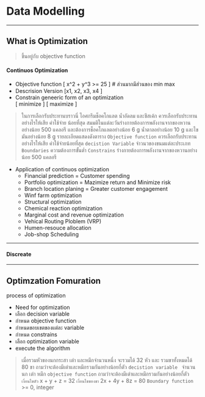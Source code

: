 # Data Modelling 
---
## What is Optimization 
> ขึ้นอยู่กับ objective function 

#### Continuos Optimization 
- Objective function [ x^2 + y^3 >= 25 ]  # ส่วนมากมีส่วนของ min max 
- Descrision Version [x1, x2, x3, x4 ]
- Constrain 
	geneeric form of an optimization  
	[ minimize ]
	[ maximize ]


>ในการเลือกรับประทานบราวนี่ ไอศกรีมช็อคโกแลต น้ำอัดลม และชีสเค้ก ควรเลือกรับประทานอย่างไรให้เสีย ค่าใช้จ่าย 
น้อยที่สุด สมมติในแต่ละวันร่างกายต้องการพลังงานจากของหวานอย่างน้อย 500 แคลอรี และต้องการช็อคโกแลตอย่างน้อย 6 g น้ำตาลอย่างน้อย 10 g และไขมันอย่างน้อย 8 g รายละเอียดแสดงดังตาราง
`Objective function`   ควรเลือกรับประทานอย่างไรให้เสีย ค่าใช้จ่ายน้อยที่สุด
`decistion Variable`   จำวนวของขนมแต่ละประเภท 
`Boundaries`                   ความต้องการขั้นต่ำ
 `Constrains`                  ร่างกายต้องการพลังงานจากของหวานอย่างน้อย 500 แคลอรี

- Application of continuos optimization 
	- Financial prediction  = Customer spending 
	- Portfolio optimization = Mazimize return and Minimize risk 
	- Branch location planing = Greater customer engagement 
	- Winf farm optimization 
	- Structural optimization 
	- Chemical reaction optimization
	- Marginal cost and revenue optimization 
	- Vehical Routing Ploblem (VRP)
	- Humen-resouce allocation 
	- Job-shop Scheduling 
	
	


---


#### Discreate 

---
## Optimzation  Fomuration 
process of optimization 
- Need for optimization 
- เลือก decision variable 
- กำหนด objective function 
- กำหนดขอบเขตของแต่ละ variable 
- กำหนด constrains 
- เลือก optimization variable 
- execute the algorithm 

> เมื่อรวมหัวของนกกระสา เต่า และหมึกจำนวนหนึ่ง จะรวมได้ 32 หัว และ รวมขาทั้งหมดได้ 80 ขา ถามว่าจะต้องมีเต่าและหมึกรวมกันอย่างน้อยกี่ตัว
> `decistion variable ` จำนวน นก เต่า หมึก 
> `objective function`  ถามว่าจะต้องมีเต่าและหมึกรวมกันอย่างน้อยกี่ตัว
> `เงื่อนไขตัว` x + y + z = 32
> `เงื่อนไขของขา` 2x + 4y + 8z = 80
> `Boundary function` >= 0, integer 
> 

>